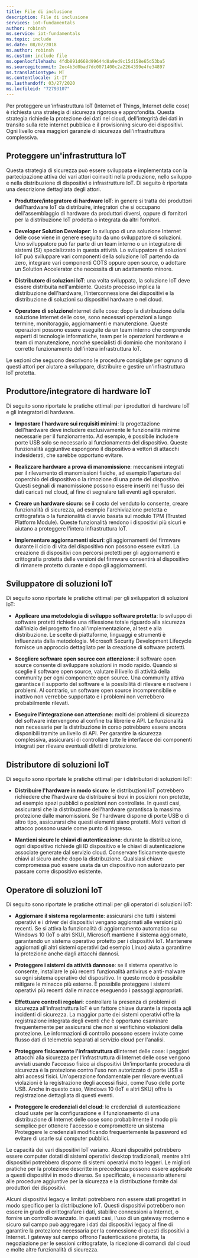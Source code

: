 ```yaml
---
title: File di inclusione
description: File di inclusione
services: iot-fundamentals
author: robinsh
ms.service: iot-fundamentals
ms.topic: include
ms.date: 08/07/2018
ms.author: robinsh
ms.custom: include file
ms.openlocfilehash: 4fdb891d668d99644d8a9ed9c15d158e65d53ba5
ms.sourcegitcommit: 2ec4b3d0bad7dc0071400c2a2264399e4fe34897
ms.translationtype: MT
ms.contentlocale: it-IT
ms.lasthandoff: 03/27/2020
ms.locfileid: "72793107"
---
```

Per proteggere un'infrastruttura IoT (Internet of Things, Internet delle cose) è richiesta una strategia di sicurezza rigorosa e approfondita. Questa strategia richiede la protezione dei dati nel cloud, dell'integrità dei dati in transito sulla rete internet pubblica e il provisioning sicuro dei dispositivi. Ogni livello crea maggiori garanzie di sicurezza dell'infrastruttura complessiva.

## <a name="secure-an-iot-infrastructure"></a>Proteggere un'infrastruttura IoT

Questa strategia di sicurezza può essere sviluppata e implementata con la partecipazione attiva dei vari attori coinvolti nella produzione, nello sviluppo e nella distribuzione di dispositivi e infrastrutture IoT. Di seguito è riportata una descrizione dettagliata degli attori.

* **Produttore/integratore di hardware IoT**: in genere si tratta dei produttori dell'hardware IoT da distribuire, integratori che si occupano dell'assemblaggio di hardware da produttori diversi, oppure di fornitori per la distribuzione IoT prodotta o integrata da altri fornitori.

* **Developer Solution Developer**: lo sviluppo di una soluzione Internet delle cose viene in genere eseguito da uno sviluppatore di soluzioni. Uno sviluppatore può far parte di un team interno o un integratore di sistemi (SI) specializzato in questa attività. Lo sviluppatore di soluzioni IoT può sviluppare vari componenti della soluzione IoT partendo da zero, integrare vari componenti COTS oppure open source, o adottare un Solution Accelerator che necessita di un adattamento minore.

* **Distributore di soluzioni IoT**: una volta sviluppata, la soluzione IoT deve essere distribuita nell'ambiente. Questo processo implica la distribuzione dell'hardware, l'interconnessione dei dispositivi e la distribuzione di soluzioni su dispositivi hardware o nel cloud.

* **Operatore di soluzione**Internet delle cose: dopo la distribuzione della soluzione Internet delle cose, sono necessari operazioni a lungo termine, monitoraggio, aggiornamenti e manutenzione. Queste operazioni possono essere eseguite da un team interno che comprende esperti di tecnologie informatiche, team per le operazioni hardware e team di manutenzione, nonché specialisti di dominio che monitorano il corretto funzionamento dell'intera infrastruttura IoT.

Le sezioni che seguono descrivono le procedure consigliate per ognuno di questi attori per aiutare a sviluppare, distribuire e gestire un'infrastruttura IoT protetta.

## <a name="iot-hardware-manufacturerintegrator"></a>Produttore/integratore di hardware IoT

Di seguito sono riportate le pratiche ottimali per i produttori di hardware IoT e gli integratori di hardware.

* **Impostare l'hardware sui requisiti minimi**: la progettazione dell'hardware deve includere esclusivamente le funzionalità minime necessarie per il funzionamento. Ad esempio, è possibile includere porte USB solo se necessario al funzionamento del dispositivo. Queste funzionalità aggiuntive espongono il dispositivo a vettori di attacchi indesiderati, che sarebbe opportuno evitare.

* **Realizzare hardware a prova di manomissione**: meccanismi integrati per il rilevamento di manomissioni fisiche, ad esempio l'apertura del coperchio del dispositivo o la rimozione di una parte del dispositivo. Questi segnali di manomissione possono essere inseriti nel flusso dei dati caricati nel cloud, al fine di segnalare tali eventi agli operatori.

* **Creare un hardware sicuro**: se il costo del venduto lo consente, creare funzionalità di sicurezza, ad esempio l'archiviazione protetta e crittografata o la funzionalità di avvio basata sul modulo TPM (Trusted Platform Module). Queste funzionalità rendono i dispositivi più sicuri e aiutano a proteggere l'intera infrastruttura IoT.

* **Implementare aggiornamenti sicuri**: gli aggiornamenti del firmware durante il ciclo di vita del dispositivo non possono essere evitati. La creazione di dispositivi con percorsi protetti per gli aggiornamenti e crittografia protetta delle versioni del firmware consentirà al dispositivo di rimanere protetto durante e dopo gli aggiornamenti.

## <a name="iot-solution-developer"></a>Sviluppatore di soluzioni IoT

Di seguito sono riportate le pratiche ottimali per gli sviluppatori di soluzioni IoT:

* **Applicare una metodologia di sviluppo software protetta**: lo sviluppo di software protetti richiede una riflessione totale riguardo alla sicurezza dall'inizio del progetto fino all'implementazione, al test e alla distribuzione. Le scelte di piattaforme, linguaggi e strumenti è influenzata dalla metodologia. Microsoft Security Development Lifecycle fornisce un approccio dettagliato per la creazione di software protetti.

* **Scegliere software open source con attenzione**: il software open source consente di sviluppare soluzioni in modo rapido. Quando si sceglie il software open source, valutare il livello di attività della community per ogni componente open source. Una community attiva garantisce il supporto del software e la possibilità di rilevare e risolvere i problemi. Al contrario, un software open source incomprensibile e inattivo non verrebbe supportato e i problemi non verrebbero probabilmente rilevati.

* **Eseguire l'integrazione con attenzione**: molti dei problemi di sicurezza del software intervengono al confine tra librerie e API. Le funzionalità non necessarie per la distribuzione in corso potrebbero essere ancora disponibili tramite un livello di API. Per garantire la sicurezza complessiva, assicurarsi di controllare tutte le interfacce dei componenti integrati per rilevare eventuali difetti di protezione.

## <a name="iot-solution-deployer"></a>Distributore di soluzioni IoT

Di seguito sono riportate le pratiche ottimali per i distributori di soluzioni IoT:

* **Distribuire l'hardware in modo sicuro**: le distribuzioni IoT potrebbero richiedere che l'hardware da distribuire si trovi in posizioni non protette, ad esempio spazi pubblici o posizioni non controllate. In questi casi, assicurarsi che la distribuzione dell'hardware garantisca la massima protezione dalle manomissioni. Se l'hardware dispone di porte USB o di altro tipo, assicurarsi che questi elementi siano protetti. Molti vettori di attacco possono usarle come punto di ingresso.

* **Mantieni sicure le chiavi di autenticazione**: durante la distribuzione, ogni dispositivo richiede gli ID dispositivo e le chiavi di autenticazione associate generate dal servizio cloud. Conservare fisicamente queste chiavi al sicuro anche dopo la distribuzione. Qualsiasi chiave compromessa può essere usata da un dispositivo non autorizzato per passare come dispositivo esistente.

## <a name="iot-solution-operator"></a>Operatore di soluzioni IoT

Di seguito sono riportate le pratiche ottimali per gli operatori di soluzioni IoT:

* **Aggiornare il sistema regolarmente**: assicurarsi che tutti i sistemi operativi e i driver dei dispositivi vengano aggiornati alle versioni più recenti. Se si attiva la funzionalità di aggiornamento automatico su Windows 10 (IoT o altri SKU), Microsoft mantiene il sistema aggiornato, garantendo un sistema operativo protetto per i dispositivi IoT. Mantenere aggiornati gli altri sistemi operativi (ad esempio Linux) aiuta a garantirne la protezione anche dagli attacchi dannosi.

* **Proteggere i sistemi da attività dannose**: se il sistema operativo lo consente, installare le più recenti funzionalità antivirus e anti-malware su ogni sistema operativo del dispositivo. In questo modo è possibile mitigare le minacce più esterne. È possibile proteggere i sistemi operativi più recenti dalle minacce eseguendo i passaggi appropriati.

* **Effettuare controlli regolari**: controllare la presenza di problemi di sicurezza all'infrastruttura IoT è un fattore chiave durante la risposta agli incidenti di sicurezza. La maggior parte dei sistemi operativi offre la registrazione integrata degli eventi che è opportuno esaminare frequentemente per assicurarsi che non si verifichino violazioni della protezione. Le informazioni di controllo possono essere inviate come flusso dati di telemetria separati al servizio cloud per l'analisi.

* **Proteggere fisicamente l'infrastruttura di**Internet delle cose: i peggiori attacchi alla sicurezza per l'infrastruttura di Internet delle cose vengono avviati usando l'accesso fisico ai dispositivi Un'importante procedura di sicurezza è la protezione contro l'uso non autorizzato di porte USB e altri accessi fisici. Un'operazione fondamentale per rilevare eventuali violazioni è la registrazione degli accessi fisici, come l'uso delle porte USB. Anche in questo caso, Windows 10 (IoT e altri SKU) offre la registrazione dettagliata di questi eventi.

* **Proteggere le credenziali del cloud**: le credenziali di autenticazione cloud usate per la configurazione e il funzionamento di una distribuzione di Internet delle cose sono probabilmente il modo più semplice per ottenere l'accesso e compromettere un sistema Proteggere le credenziali modificando frequentemente la password ed evitare di usarle sui computer pubblici.

Le capacità dei vari dispositivi IoT variano. Alcuni dispositivi potrebbero essere computer dotati di sistemi operativi desktop tradizionali, mentre altri dispositivi potrebbero disporre di sistemi operativi molto leggeri. Le migliori pratiche per la protezione descritte in precedenza possono essere applicate a questi dispositivi in modo diverso. Se specificato, è necessario attenersi alle procedure aggiuntive per la sicurezza e la distribuzione fornite dai produttori dei dispositivi.

Alcuni dispositivi legacy e limitati potrebbero non essere stati progettati in modo specifico per la distribuzione IoT. Questi dispositivi potrebbero non essere in grado di crittografare i dati, stabilire connessioni a Internet, o fornire un controllo avanzato. In questi casi, l'uso di un gateway moderno e sicuro sul campo può aggregare i dati dai dispositivi legacy al fine di garantire la protezione necessaria per la connessione di questi dispositivi a Internet. I gateway sul campo offrono l'autenticazione protetta, la negoziazione per le sessioni crittografate, la ricezione di comandi dal cloud e molte altre funzionalità di sicurezza.